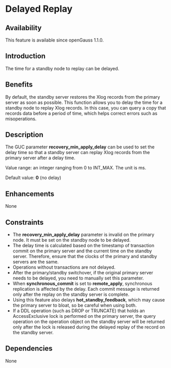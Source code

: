 # Delayed Replay<a name="EN-US_TOPIC_0000001091568392"></a>

## Availability<a name="section57017810"></a>

This feature is available since openGauss 1.1.0.

## Introduction<a name="section43398242"></a>

The time for a standby node to replay can be delayed.

## Benefits<a name="section55039858"></a>

By default, the standby server restores the Xlog records from the primary server as soon as possible. This function allows you to delay the time for a standby node to replay Xlog records. In this case, you can query a copy that records data before a period of time, which helps correct errors such as misoperations.

## Description<a name="section25596675"></a>

The GUC parameter  **recovery\_min\_apply\_delay**  can be used to set the delay time so that a standby server can replay Xlog records from the primary server after a delay time.

Value range: an integer ranging from 0 to INT\_MAX. The unit is ms.

Default value:  **0**  \(no delay\)

## Enhancements<a name="section29043486"></a>

None

## Constraints<a name="section27741012910"></a>

-   The  **recovery\_min\_apply\_delay**  parameter is invalid on the primary node. It must be set on the standby node to be delayed.
-   The delay time is calculated based on the timestamp of transaction commit on the primary server and the current time on the standby server. Therefore, ensure that the clocks of the primary and standby servers are the same.
-   Operations without transactions are not delayed.
-   After the primary/standby switchover, if the original primary server needs to be delayed, you need to manually set this parameter.
-   When  **synchronous\_commit**  is set to  **remote\_apply**, synchronous replication is affected by the delay. Each commit message is returned only after the replay on the standby server is complete.
-   Using this feature also delays  **hot\_standby\_feedback**, which may cause the primary server to bloat, so be careful when using both.
-   If a DDL operation \(such as DROP or TRUNCATE\) that holds an AccessExclusive lock is performed on the primary server, the query operation on the operation object on the standby server will be returned only after the lock is released during the delayed replay of the record on the standby server.

## Dependencies<a name="section57771982"></a>

None

